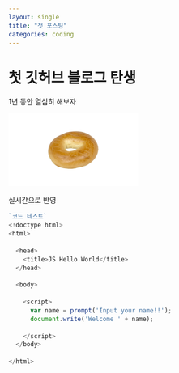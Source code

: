```yaml
---
layout: single
title: "첫 포스팅"
categories: coding
---
```


# 첫 깃허브 블로그 탄생 

1년 동안 열심히 해보자 

<img src="../images/2025-02-27-first/GdFPi6-XYAAq0_D.jpeg" alt="GdFPi6-XYAAq0_D" style="zoom:25%;" />

실시간으로 반영



``` js
`코드 테스트`
<!doctype html>
<html>

  <head>
    <title>JS Hello World</title>
  </head>

  <body>

    <script>
      var name = prompt('Input your name!!');
      document.write('Welcome ' + name);

    </script>
  </body>

</html>
```





